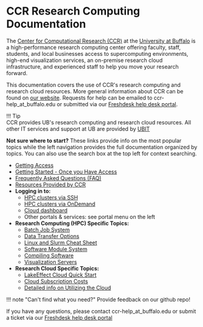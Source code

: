 # CCR Research Computing Documentation

The [Center for Computational Research (CCR)](https://buffalo.edu/ccr) at the [University at Buffalo](https://buffalo.edu) is a high-performance research computing center offering faculty, staff, students, and local businesses access to supercomputing environments, high-end visualization services, an on-premise research cloud infrastructure, and experienced staff to help you move your research forward.  

This documentation covers the use of CCR's research computing and research cloud resources. More general information about CCR can be found on [our website](https://buffalo.edu/ccr).  Requests for help can be emailed to ccr-help_at_buffalo.edu or submitted via our [Freshdesk help desk portal](https://ubccr.freshdesk.com).   

!!! Tip   
    CCR provides UB's research computing and research cloud resources. All other IT services and support at UB are provided by [UBIT](https://buffalo.edu/ubit)  

**Not sure where to start?** These links provide info on the most popular topics while the left navigation provides the full documentation organized by topics.  You can also use the search box at the top left for context searching.  

- [Getting Access](getting-access.md)  
- [Getting Started - Once you Have Access](getting-started.md)  
- [Frequently Asked Questions (FAQ)](faq.md)  
- [Resources Provided by CCR](getting-started.md#computing-resources-at-ccr)
- **Logging in to:**
    - [HPC clusters via SSH](hpc/login.md)  
    - [HPC clusters via OnDemand](portals/ood.md)  
    - [Cloud dashboard](cloud/using.md)  
    - Other portals & services: see portal menu on the left  
- **Research Computing (HPC) Specific Topics:**  
    - [Batch Job System](hpc/jobs.md)  
    - [Data Transfer Options](hpc/data-transfer.md)  
    - [Linux and Slurm Cheat Sheet](https://buffalo.box.com/s/nqj3neyt2w1dtb3gix6zxqx5gcc9x30n)  
    - [Software Module System](software/modules.md)  
    - [Compiling Software](software/building.md)  
    - [Visualization Servers](hpc/viz.md)  
- **Research Cloud Specific Topics:**  
    - [LakeEffect Cloud Quick Start](cloud/lake-effect)  
    - [Cloud Subscription Costs](cloud/subscriptions)  
    - [Detailed info on Utilizing the Cloud](cloud/using)  


!!! note "Can't find what you need?"
    Provide feedback on our github repo!

If you have any questions, please contact ccr-help_at_buffalo.edu or submit a ticket via our [Freshdesk help desk portal](https://ubccr.freshdesk.com)
